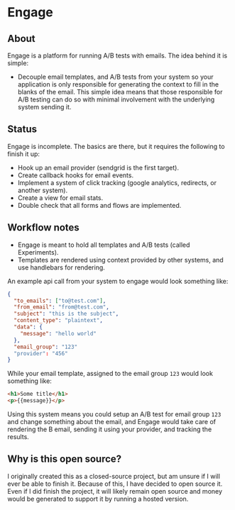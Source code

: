 # Engage

## About

Engage is a platform for running A/B tests with emails. The idea behind it is simple:

- Decouple email templates, and A/B tests from your system so your application is only responsible for generating the context to fill in the blanks of the email. This simple idea means that those responsible for A/B testing can do so with minimal involvement with the underlying system sending it.

## Status

Engage is incomplete. The basics are there, but it requires the following to finish it up:

- Hook up an email provider (sendgrid is the first target).
- Create callback hooks for email events.
- Implement a system of click tracking (google analytics, redirects, or another system).
- Create a view for email stats.
- Double check that all forms and flows are implemented.

## Workflow notes

- Engage is meant to hold all templates and A/B tests (called Experiments).
- Templates are rendered using context provided by other systems, and use handlebars for rendering.

An example api call from your system to engage would look something like:

```json
{
  "to_emails": ["to@test.com"],
  "from_email": "from@test.com",
  "subject": "this is the subject",
  "content_type": "plaintext",
  "data": {
    "message": "hello world"
  },
  "email_group": "123"
  "provider": "456"
}
```

While your email template, assigned to the email group `123` would look something like:

```html
<h1>Some title</h1>
<p>{{message}}</p>
```

Using this system means you could setup an A/B test for email group `123` and change something about the email, and Engage would take care of rendering the B email, sending it using your provider, and tracking the results.

## Why is this open source?

I originally created this as a closed-source project, but am unsure if I will ever be able to finish it. Because of this, I have decided to open source it. Even if I did finish the project, it will likely remain open source and money would be generated to support it by running a hosted version.
